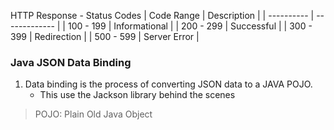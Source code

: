 HTTP Response - Status Codes
| Code Range | Description   |
| ---------- | ------------- |
| 100 - 199  | Informational |
| 200 - 299  | Successful    |
| 300 - 399  | Redirection   |
| 500 - 599  | Server Error  |

### Java JSON Data Binding
1. Data binding is the process of converting JSON data to a JAVA POJO.
    - This use the Jackson library behind the scenes
> POJO: Plain Old Java Object
